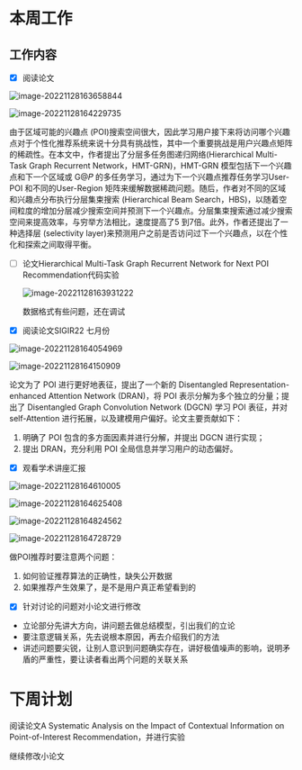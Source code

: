 # 本周工作
## 工作内容
- [x]  阅读论文

![image-20221128163658844](https://nnpicture.oss-cn-hangzhou.aliyuncs.com/picture202211281636887.png)

![image-20221128164229735](https://nnpicture.oss-cn-hangzhou.aliyuncs.com/picture202211281642773.png)

 由于区域可能的兴趣点 (POI)搜索空间很大，因此学习用户接下来将访问哪个兴趣点对于个性化推荐系统来说十分具有挑战性，其中一个重要挑战是用户兴趣点矩阵的稀疏性。在本文中，作者提出了分层多任务图递归网络(Hierarchical Multi-Task Graph Recurrent Network，HMT-GRN)，HMT-GRN 模型包括下一个兴趣点和下一个区域或 G@𝑃 的多任务学习，通过为下一个兴趣点推荐任务学习User-POI 和不同的User-Region 矩阵来缓解数据稀疏问题。随后，作者对不同的区域和兴趣点分布执行分层集束搜索 (Hierarchical Beam Search，HBS)，以随着空间粒度的增加分层减少搜索空间并预测下一个兴趣点。分层集束搜索通过减少搜索空间来提高效率，与穷举方法相比，速度提高了5 到7倍。此外，作者还提出了一种选择层 (selectivity layer)来预测用户之前是否访问过下一个兴趣点，以在个性化和探索之间取得平衡。

- [ ] 论文Hierarchical Multi-Task Graph Recurrent Network for Next POI Recommendation代码实验

  ![image-20221128163931222](https://nnpicture.oss-cn-hangzhou.aliyuncs.com/picture202211281639253.png)

  数据格式有些问题，还在调试

- [x] 阅读论文SIGIR22 七月份

![image-20221128164054969](https://nnpicture.oss-cn-hangzhou.aliyuncs.com/picture202211281640999.png)

![image-20221128164150909](https://nnpicture.oss-cn-hangzhou.aliyuncs.com/picture202211281641948.png)

论文为了 POI 进行更好地表征，提出了一个新的 Disentangled Representation-enhanced Attention Network (DRAN)，将 POI 表示分解为多个独立的分量；提出了 Disentangled Graph Convolution Network (DGCN) 学习 POI 表征，并对 self-Attention 进行拓展，以及建模用户偏好。论文主要贡献如下：

1. 明确了 POI 包含的多方面因素并进行分解，并提出 DGCN 进行实现；
2. 提出 DRAN，充分利用 POI 全局信息并学习用户的动态偏好。

- [x] 观看学术讲座汇报

![image-20221128164610005](https://nnpicture.oss-cn-hangzhou.aliyuncs.com/picture202211281646065.png)

![image-20221128164625408](https://nnpicture.oss-cn-hangzhou.aliyuncs.com/picture202211281646454.png)

![image-20221128164824562](https://nnpicture.oss-cn-hangzhou.aliyuncs.com/picture202211281648595.png)



![image-20221128164728729](https://nnpicture.oss-cn-hangzhou.aliyuncs.com/picture202211281647767.png)

做POI推荐时要注意两个问题：

1. 如何验证推荐算法的正确性，缺失公开数据
2. 如果推荐产生效果了，是不是用户真正希望看到的

- [x] 针对讨论的问题对小论文进行修改

- 立论部分先讲大方向，讲问题去做总结模型，引出我们的立论
- 要注意逻辑关系，先去说根本原因，再去介绍我们的方法
- 讲述问题要尖锐，让别人意识到问题确实存在，讲好极值噪声的影响，说明矛盾的严重性，要让读者看出两个问题的关联关系


# 下周计划

阅读论文A Systematic Analysis on the Impact of Contextual Information on Point-of-Interest Recommendation，并进行实验

继续修改小论文